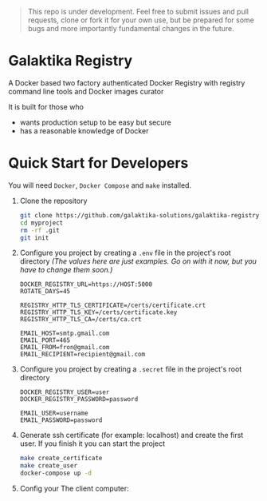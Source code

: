 > This repo is under development. Feel free to submit issues and
> pull requests, clone or fork it for your own use, but be prepared
> for some bugs and more importantly fundamental changes in the future.

# Galaktika Registry

A Docker based two factory authenticated Docker Registry with registry
command line tools and Docker images curator

It is built for those who

* wants production setup to be easy but secure
* has a reasonable knowledge of Docker

# Quick Start for Developers

You will need `Docker`, `Docker Compose` and `make` installed.

1.  Clone the repository

    ```sh
    git clone https://github.com/galaktika-solutions/galaktika-registry.git myproject
    cd myproject
    rm -rf .git
    git init
    ```

1.  Configure you project by creating a `.env` file in the project's root directory
    _(The values here are just examples. Go on with it now, but you have to
    change them soon.)_

    ```env
    DOCKER_REGISTRY_URL=https://HOST:5000
    ROTATE_DAYS=45

    REGISTRY_HTTP_TLS_CERTIFICATE=/certs/certificate.crt
    REGISTRY_HTTP_TLS_KEY=/certs/certificate.key
    REGISTRY_HTTP_TLS_CA=/certs/ca.crt

    EMAIL_HOST=smtp.gmail.com
    EMAIL_PORT=465
    EMAIL_FROM=fron@gmail.com
    EMAIL_RECIPIENT=recipient@gmail.com
    ```

1.  Configure you project by creating a `.secret` file in the project's root directory
    ```env
    DOCKER_REGISTRY_USER=user
    DOCKER_REGISTRY_PASSWORD=password

    EMAIL_USER=username
    EMAIL_PASSWORD=password
    ```

1.  Generate ssh certificate (for example: localhost) and create the first user.
    If you finish it you can start the project
    ```sh
    make create_certificate
    make create_user
    docker-compose up -d
    ```

1.  Config your The client computer:

